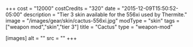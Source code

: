 +++
cost = "12000"
costCredits = "320"
date = "2015-12-09T15:50:52-05:00"
description = "Tier 3 skin available for the 556xi used by Thermite."
image = "/images/gear/skin/cactus-556xi.jpg"
modType = "skin"
tags = ["weapon mod","skin","tier 3"]
title = "Cactus"
type = "weapon-mod"

[images]
  alt = ""
  src = ""
+++
